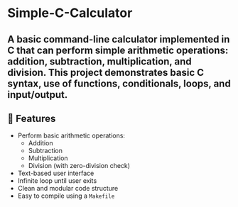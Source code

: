 # Simple-C-Calculator
A basic command-line calculator implemented in C that can perform simple arithmetic operations: addition, subtraction, multiplication, and division. This project demonstrates basic C syntax, use of functions, conditionals, loops, and input/output.
---

## 📌 Features

- Perform basic arithmetic operations:
  - Addition
  - Subtraction
  - Multiplication
  - Division (with zero-division check)
- Text-based user interface
- Infinite loop until user exits
- Clean and modular code structure
- Easy to compile using a `Makefile`


